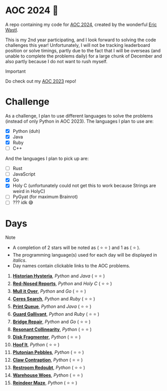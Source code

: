 # AOC 2024 :santa:
A repo containing my code for [AOC 2024](https://adventofcode.com/2024/about), created by the wonderful [Eric Wastl](https://was.tl/).

This is my 2nd year participating, and I look forward to solving the code challenges this year! Unfortunately, I will not be tracking leaderboard position or solve timings, partly due to the fact that I will be overseas (and unable to complete the problems daily) for a large chunk of December and also partly because I do not want to rush myself.

> [!IMPORTANT]
> Do check out my [AOC 2023](https://github.com/KrashKart/aoc-2023) repo!

# Challenge
As a challenge, I plan to use different languages to solve the problems (instead of only Python in AOC 2023). The languages I plan to use are:

- [x] Python (duh)
- [x] Java
- [x] Ruby
- [ ] C++

And the languages I plan to pick up are:

- [ ] Rust
- [ ] JavaScript
- [x] Go
- [x] Holy C (unfortunately could not get this to work because Strings are weird in HolyC)
- [ ] PyGyat (for maximum Brainrot)
- [ ] ??? idk :sweat_smile:

# Days
> [!NOTE]
>  * A completion of 2 stars will be noted as ( :star: :star: ) and 1 as ( :star: ).
>  * The programming language(s) used for each day will be displayed in *italics*.
>  * Day names contain clickable links to the AOC problems.

1. [**Historian Hysteria**](https://adventofcode.com/2024/day/1), *Python* and *Java* ( :star: :star: )
2. [**Red-Nosed Reports**](https://adventofcode.com/2024/day/2), *Python* and *Holy C* ( :star: :star: )
3. [**Mull it Over**](https://adventofcode.com/2024/day/3), *Python* and *Go* ( :star: :star: )
4. [**Ceres Search**](https://adventofcode.com/2024/day/4), *Python* and *Ruby* ( :star: :star: )
5. [**Print Queue**](https://adventofcode.com/2024/day/5), *Python* and *Java* ( :star: :star: )
6. [**Guard Gallivant**](https://adventofcode.com/2024/day/6), *Python* and *Ruby* ( :star: :star: )
7. [**Bridge Repair**](https://adventofcode.com/2024/day/7), *Python* and *Go* ( :star: :star: )
8. [**Resonant Collinearity**](https://adventofcode.com/2024/day/8), *Python* ( :star: :star: )
9. [**Disk Fragmenter**](https://adventofcode.com/2024/day/9), *Python* ( :star: :star: )
10. [**Hoof It**](https://adventofcode.com/2024/day/10), *Python* ( :star: :star: )
11. [**Plutonian Pebbles**](https://adventofcode.com/2024/day/11), *Python* ( :star: :star: )
13. [**Claw Contraption**](https://adventofcode.com/2024/day/13), *Python* ( :star: :star: )
14. [**Restroom Redoubt**](https://adventofcode.com/2024/day/14), *Python* ( :star: :star: )
15. [**Warehouse Woes**](https://adventofcode.com/2024/day/15), *Python* ( :star: :star: )
16. [**Reindeer Maze**](https://adventofcode.com/2024/day/16), *Python* ( :star: :star: )
